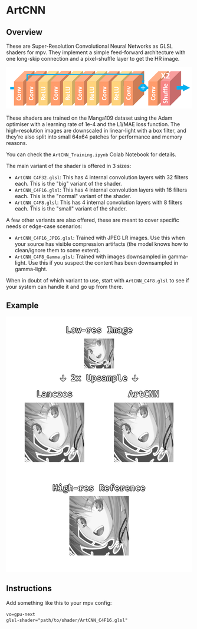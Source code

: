 # ArtCNN

## Overview
These are Super-Resolution Convolutional Neural Networks as GLSL shaders for mpv. They implement a simple feed-forward architecture with one long-skip connection and a pixel-shuffle layer to get the HR image.

![Model Architecture](./Images/model_architecture.png "Model Architecture")

These shaders are trained on the Manga109 dataset using the Adam optimiser with a learning rate of 1e-4 and the L1/MAE loss function. The high-resolution images are downscaled in linear-light with a box filter, and they're also split into small 64x64 patches for performance and memory reasons.

You can check the `ArtCNN_Training.ipynb` Colab Notebook for details.

The main variant of the shader is offered in 3 sizes:
- `ArtCNN_C4F32.glsl`: This has 4 internal convolution layers with 32 filters each. This is the "big" variant of the shader.
- `ArtCNN_C4F16.glsl`: This has 4 internal convolution layers with 16 filters each. This is the "normal" variant of the shader.
- `ArtCNN_C4F8.glsl`: This has 4 internal convolution layers with 8 filters each. This is the "small" variant of the shader.

A few other variants are also offered, these are meant to cover specific needs or edge-case scenarios:
- `ArtCNN_C4F16_JPEG.glsl`: Trained with JPEG LR images. Use this when your source has visible compression artifacts (the model knows how to clean/ignore them to some extent).
- `ArtCNN_C4F8_Gamma.glsl`: Trained with images downsampled in gamma-light. Use this if you suspect the content has been downsampled in gamma-light.

When in doubt of which variant to use, start with `ArtCNN_C4F8.glsl` to see if your system can handle it and go up from there.

## Example
![Example](./Images/example.png "Example")

## Instructions
Add something like this to your mpv config:
```
vo=gpu-next
glsl-shader="path/to/shader/ArtCNN_C4F16.glsl"
```

